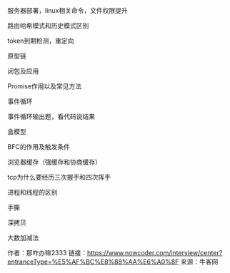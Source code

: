 服务器部署，linux相关命令，文件权限提升

路由哈希模式和历史模式区别

token到期检测，重定向

原型链

闭包及应用

Promise作用以及常见方法

事件循环

事件循环输出题，看代码说结果

盒模型

BFC的作用及触发条件

浏览器缓存（强缓存和协商缓存）

tcp为什么要经历三次握手和四次挥手

进程和线程的区别

手撕

深拷贝

大数加减法



作者：那咋办嘛2333
链接：https://www.nowcoder.com/interview/center?entranceType=%E5%AF%BC%E8%88%AA%E6%A0%8F
来源：牛客网